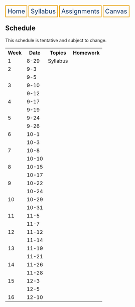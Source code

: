 <html lang="en-US">
<head>
<style>
th, td {
  border-style: none;

body {
  margin: 0;
  font-family: Arial, Helvetica, sans-serif;
}

.topnav {
  overflow: hidden;
  background-color: #333;
}

.topnav a {
  float: left;
  color: #0E315F;
  border:2px solid #E69F0A;
  text-align: center;
  padding: 20px 24px;
  text-decoration: none;
  font-size: 17px;
}

.topnav a:hover {
  background-color: #ddd;
  color: black;
}

.topnav a.active {
  background-color: #04AA6D;
  color: white;
}
}
</style>
</head>
<body>
 
  
 <div class= "topnav">
  <a style = "color: #0E315F; font-size: 20px; border: 2px solid #E69F0A; padding: 5px; text-decoration: none;" href="./home.html">Home</a>
  <a style = "color: #0E315F; font-size: 20px; border: 2px solid #E69F0A; padding: 5px; text-decoration: none;" href="./syllabus.html">Syllabus</a>
  <a style = "color: #0E315F; font-size: 20px; border: 2px solid #E69F0A; padding: 5px; text-decoration: none;" href="./assignments.html">Assignments</a>
  <a style = "color: #0E315F; font-size: 20px; border: 2px solid #E69F0A; padding: 5px; text-decoration: none;" href="https://canvas.emory.edu">Canvas</a>
  
 </div>

<section>
<article>
<h2>Schedule</h2>
<p>This schedule is tentative and subject to change.</p>
  <table>
  <tr>
    <th>Week</th>
    <th>Date</th>
    <th>Topics</th>
    <th>Homework</th>
  </tr>
  <tr>
    <td>1</td>
    <td>8-29</td>
    <td>Syllabus</td>
    <td></td>
  </tr>
  <tr>
    <td>2</td>
    <td>9-3</td>
    <td></td>
    <td></td>
  </tr>
  <tr>
    <td></td>
    <td>9-5</td>
    <td></td>
    <td></td>
  </tr>
  <tr>
    <td>3</td>
    <td>9-10</td>
    <td></td>
    <td></td>
  </tr>
  <tr>
    <td></td>
    <td>9-12</td>
    <td></td>
    <td></td>
  </tr>
  <tr>
    <td>4</td>
    <td>9-17</td>
    <td></td>
    <td></td>
  </tr>
  <tr>
    <td></td>
    <td>9-19</td>
    <td></td>
    <td></td>
  </tr>
  <tr>
    <td>5</td>
    <td>9-24</td>
    <td></td>
    <td></td>
  </tr>
  <tr>
    <td></td>
    <td>9-26</td>
    <td></td>
    <td></td>
  </tr>
  <tr>
    <td>6</td>
    <td>10-1</td>
    <td></td>
    <td></td>
  </tr> 
  <tr>
    <td></td>
    <td>10-3</td>
    <td></td>
    <td></td>
  </tr> 
  <tr>
    <td>7</td>
    <td>10-8</td>
    <td></td>
    <td></td>
  </tr>
  <tr>
    <td></td>
    <td>10-10</td>
    <td></td>
    <td></td>
  </tr>
  <tr>
    <td>8</td>
    <td>10-15</td>
    <td></td>
    <td></td>
  </tr>
  <tr>
    <td></td>
    <td>10-17</td>
    <td></td>
    <td></td>
  </tr>
  <tr>
    <td>9</td>
    <td>10-22</td>
    <td></td>
    <td></td>
  </tr>
  <tr>
    <td></td>
    <td>10-24</td>
    <td></td>
    <td></td>
  </tr>
  <tr>
    <td>10</td>
    <td>10-29</td>
    <td></td>
    <td></td>
  </tr>
  <tr>
    <td></td>
    <td>10-31</td>
    <td></td>
    <td></td>
  </tr>
  <tr>
    <td>11</td>
    <td>11-5</td>
    <td></td>
    <td></td>
  </tr>
  <tr>
    <td></td>
    <td>11-7</td>
    <td></td>
    <td></td>
  </tr>
  <tr>
    <td>12</td>
    <td>11-12</td>
    <td></td>
    <td></td>
  </tr> 
  <tr>
    <td></td>
    <td>11-14</td>
    <td></td>
    <td></td>
  </tr>
  <tr>
    <td>13</td>
    <td>11-19</td>
    <td></td>
    <td></td>
  </tr>
  <tr>
    <td></td>
    <td>11-21</td>
    <td></td>
    <td></td>
  </tr>
  <tr>
    <td>14</td>
    <td>11-26</td>
    <td></td>
    <td></td>
  </tr>
  <tr>
    <td></td>
    <td>11-28</td>
    <td></td>
    <td></td>
  </tr>
  <tr>
    <td>15</td>
    <td>12-3</td>
    <td></td>
    <td></td>
  </tr>
  <tr>
    <td></td>
    <td>12-5</td>
    <td></td>
    <td></td>
  </tr>
  <tr>
    <td>16</td>
    <td>12-10</td>
    <td></td>
    <td></td>
  </tr>
</table>
  </article>
</section>


</body>
</html>